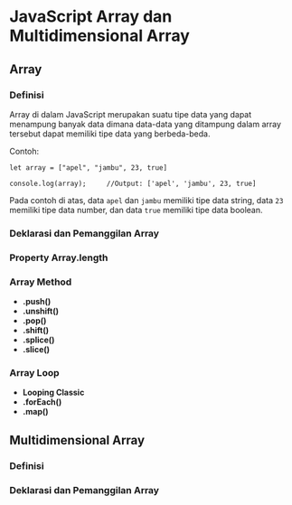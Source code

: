 # JavaScript Array dan Multidimensional Array

## Array

### Definisi

Array di dalam JavaScript merupakan suatu tipe data yang dapat menampung banyak data dimana data-data yang ditampung dalam array tersebut dapat memiliki tipe data yang berbeda-beda.

Contoh:

```
let array = ["apel", "jambu", 23, true]

console.log(array);     //Output: ['apel', 'jambu', 23, true]
```

Pada contoh di atas, data `apel` dan `jambu` memiliki tipe data string, data `23` memiliki tipe data number, dan data `true` memiliki tipe data boolean.

### Deklarasi dan Pemanggilan Array

### Property Array.length

### Array Method

- **.push()**
- **.unshift()**
- **.pop()**
- **.shift()**
- **.splice()**
- **.slice()**

### Array Loop

- **Looping Classic**
- **.forEach()**
- **.map()**

## Multidimensional Array

### Definisi

### Deklarasi dan Pemanggilan Array
